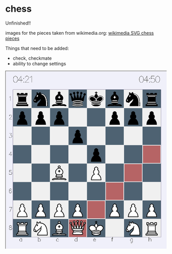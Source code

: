 # chess

Unfinished!!

images for the pieces taken from wikimedia.org: [wikimedia SVG chess pieces](https://commons.wikimedia.org/wiki/Category:SVG_chess_pieces)

Things that need to be added:
- check, checkmate
- ability to change settings

<img src="assets/example.png" alt="example" width="550"/>
